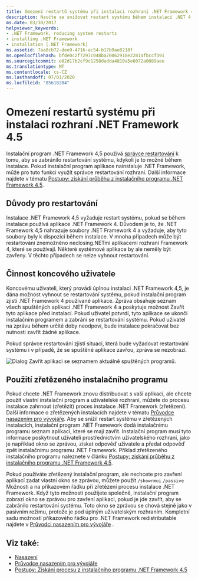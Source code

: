```yaml
---
title: Omezení restartů systému při instalaci rozhraní .NET Framework 4.5
description: Naučte se snižovat restart systému během instalací .NET 4,5. Pokud se během instalace .NET 4,5 používá aplikace .NET 4, může být nutné restartovat počítač.
ms.date: 03/30/2017
helpviewer_keywords:
- .NET Framework, reducing system restarts
- installing .NET Framework
- installation [.NET Framework]
ms.assetid: 7aa8cb72-dee9-4716-ac54-b17b9ae8218f
ms.openlocfilehash: bfde0c2f7297c048ba70062918e2281afbccf391
ms.sourcegitcommit: e02d17b2cf9c1258dadda4810a5e6072a0089aee
ms.translationtype: MT
ms.contentlocale: cs-CZ
ms.lasthandoff: 07/01/2020
ms.locfileid: "85618204"
---
```

# <a name="reducing-system-restarts-during-net-framework-45-installations"></a>Omezení restartů systému při instalaci rozhraní .NET Framework 4.5
Instalační program .NET Framework 4,5 používá [správce restartování](/windows/win32/rstmgr/about-restart-manager) k tomu, aby se zabránilo restartování systému, kdykoli je to možné během instalace. Pokud instalační program aplikace nainstaluje .NET Framework, může pro tuto funkci využít správce restartování rozhraní. Další informace najdete v tématu [Postupy: získání průběhu z instalačního programu .NET Framework 4,5](how-to-get-progress-from-the-dotnet-installer.md).  
  
## <a name="reasons-for-a-restart"></a>Důvody pro restartování  
 Instalace .NET Framework 4,5 vyžaduje restart systému, pokud se během instalace používá aplikace .NET Framework 4. Důvodem je to, že .NET Framework 4,5 nahrazuje soubory .NET Framework 4 a vyžaduje, aby tyto soubory byly k dispozici během instalace. V mnoha případech může být restartování znemožněno neclosing.NETmi aplikacemi rozhraní Framework 4, které se používají. Některé systémové aplikace by ale neměly být zavřeny. V těchto případech se nelze vyhnout restartování.  
  
## <a name="end-user-experience"></a>Činnost koncového uživatele  
 Koncovému uživateli, který provádí úplnou instalaci .NET Framework 4,5, je dána možnost vyhnout se restartování systému, pokud instalační program zjistí .NET Framework 4 používané aplikace. Zpráva obsahuje seznam všech spuštěných aplikací .NET Framework 4 a poskytuje možnost Zavřít tyto aplikace před instalací. Pokud uživatel potvrdí, tyto aplikace se ukončí instalačním programem a zabrání se restartování systému. Pokud uživatel na zprávu během určité doby neodpoví, bude instalace pokračovat bez nutnosti zavřít žádné aplikace.  
  
 Pokud správce restartování zjistí situaci, která bude vyžadovat restartování systému i v případě, že se spuštěné aplikace zavřou, zpráva se nezobrazí.  
  
 ![Dialog Zavřít aplikaci se seznamem aktuálně spuštěných programů.](./media/reducing-system-restarts/close-application-dialog.png)  
  
## <a name="using-a-chained-installer"></a>Použití zřetězeného instalačního programu  
 Pokud chcete .NET Framework znovu distribuovat s vaší aplikací, ale chcete použít vlastní instalační program a uživatelské rozhraní, můžete do procesu instalace zahrnout (zřetězit) proces instalace .NET Framework (zřetězení). Další informace o zřetězených instalacích najdete v tématu [Průvodce nasazením pro vývojáře](deployment-guide-for-developers.md). Aby se snížil restart systému v zřetězených instalacích, instalační program .NET Framework dodá instalačnímu programu seznam aplikací, které se mají zavřít. Instalační program musí tyto informace poskytnout uživateli prostřednictvím uživatelského rozhraní, jako je například okno se zprávou, získat odpověď uživatele a předat odpověď zpět instalačnímu programu .NET Framework. Příklad zřetězeného instalačního programu naleznete v článku [Postupy: získání průběhu z instalačního programu .NET Framework 4,5](how-to-get-progress-from-the-dotnet-installer.md).  
  
 Pokud používáte zřetězený instalační program, ale nechcete pro zavření aplikací zadat vlastní okno se zprávou, můžete použít `/showrmui` `/passive` Možnosti a na příkazovém řádku při zřetězení procesu instalace .NET Framework. Když tyto možnosti použijete společně, instalační program zobrazí okno se zprávou pro zavření aplikací, pokud je jde zavřít, aby se zabránilo restartování systému. Toto okno se zprávou se chová stejně jako v pasivním režimu, protože je pod úplným uživatelským rozhraním. Kompletní sadu možností příkazového řádku pro .NET Framework redistributable najdete v [Průvodci nasazením pro vývojáře](deployment-guide-for-developers.md) .  
  
## <a name="see-also"></a>Viz také:

- [Nasazení](index.md)
- [Průvodce nasazením pro vývojáře](deployment-guide-for-developers.md)
- [Postupy: Získání procesu z instalačního programu .NET Framework 4.5](how-to-get-progress-from-the-dotnet-installer.md)
